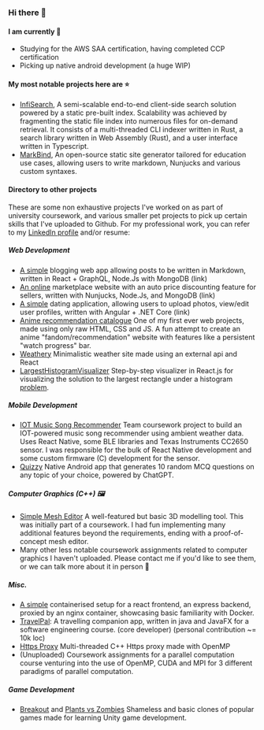 ### Hi there 👋

#### I am currently 🌱

- Studying for the AWS SAA certification, having completed CCP certification
- Picking up native android development (a huge WIP)

#### My most notable projects here are :star:

- [InfiSearch](https://github.com/ang-zeyu/infisearch), A semi-scalable end-to-end client-side search solution powered by a static pre-built index. Scalability was achieved by fragmenting the static file index into numerous files for on-demand retrieval. It consists of a multi-threaded CLI indexer written in Rust, a search library written in Web Assembly (Rust), and a user interface written in Typescript.
- [MarkBind](https://github.com/MarkBind/markbind/pulls?q=is%3Apr+is%3Aclosed+author%3Aang-zeyu), An open-source static site generator tailored for education use cases, allowing users to write markdown, Nunjucks and various custom syntaxes.

#### Directory to other projects

These are some non exhaustive projects I've worked on as part of university coursework, and various smaller pet projects to pick up certain skills that I've uploaded to Github. For my professional work, you can refer to my [LinkedIn profile](https://www.linkedin.com/in/ze-yu-ang-740168162/) and/or resume:


##### Web Development

- [A simple](https://github.com/ang-zeyu/bloggo) blogging web app allowing posts to be written in Markdown, written in React + GraphQL, Node.Js with MongoDB (link)
- [An online](https://github.com/ang-zeyu/buyOn9) marketplace website with an auto price discounting feature for sellers, written with Nunjucks, Node.Js, and MongoDB (link)
- [A simple](https://github.com/ang-zeyu/datingApp) dating application, allowing users to upload photos, view/edit user profiles, written with Angular + .NET Core (link)
- [Anime recommendation catalogue](https://github.com/ang-zeyu/animeRecommendationCatalogue) One of my first ever web projects, made using only raw HTML, CSS and JS. A fun attempt to create an anime "fandom/recommendation" website with features like a persistent "watch progress" bar.
- [Weathery](https://github.com/ang-zeyu/weathery) Minimalistic weather site made using an external api and React
- [LargestHistogramVisualizer](https://github.com/ang-zeyu/LargestHistogramVisualizer) Step-by-step visualizer in React.js for visualizing the solution to the largest rectangle under a histogram [problem](https://www.interviewbit.com/blog/largest-rectangle-in-histogram/).

##### Mobile Development

- [IOT Music Song Recommender](https://github.com/ang-zeyu/IOT-Music-Recommender/commits?author=ang-zeyu) Team coursework project to build an IOT-powered music song recommender using ambient weather data. Uses React Native, some BLE libraries and Texas Instruments CC2650 sensor. I was responsible for the bulk of React Native development and some custom firmware (C) development for the sensor.
- [Quizzy](https://github.com/ang-zeyu/Quizzy) Native Android app that generates 10 random MCQ questions on any topic of your choice, powered by ChatGPT.

##### Computer Graphics (C++) :framed_picture:

- [Simple Mesh Editor](https://github.com/ang-zeyu/Simple-Mesh-Editor) A well-featured but basic 3D modelling tool. This was initially part of a coursework. I had fun implementing many additional features beyond the requirements, ending with a proof-of-concept mesh editor.
- Many other less notable coursework assignments related to computer graphics I haven't uploaded. Please contact me if you'd like to see them, or we can talk more about it in person :slightly_smiling_face:

##### Misc.

- [A simple](https://github.com/ang-zeyu/dockerLinkedContainersTest) containerised setup for a react frontend, an express backend, proxied by an nginx container, showcasing basic familiarity with Docker.
- [TravelPal](https://github.com/ang-zeyu/TravelPal): A travelling companion app, written in java and JavaFX for a software engineering course. (core developer) (personal contribution ~= 10k loc)
- [Https Proxy](https://github.com/ang-zeyu/3103-project/tree/main/assignment1) Multi-threaded C++ Https proxy made with OpenMP
- (Unuploaded) Coursework assignments for a parallel computation course venturing into the use of OpenMP, CUDA and MPI for 3 different paradigms of parallel computation. 

##### Game Development

- [Breakout](https://github.com/ang-zeyu/breakout) and [Plants vs Zombies](https://github.com/ang-zeyu/desolatePlanter) Shameless and basic clones of popular games made for learning Unity game development.

<!--
**ang-zeyu/ang-zeyu** is a ✨ _special_ ✨ repository because its `README.md` (this file) appears on your GitHub profile.

Here are some ideas to get you started:

- 🔭 I’m currently working on ...
- 🌱 I’m currently learning ...
- 👯 I’m looking to collaborate on ...
- 🤔 I’m looking for help with ...
- 💬 Ask me about ...
- 📫 How to reach me: ...
- 😄 Pronouns: ...
- ⚡ Fun fact: ...
-->
